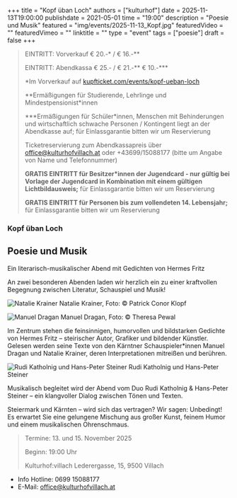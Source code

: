 +++
title = "Kopf üban Loch"
authors = ["kulturhof"]
date = 2025-11-13T19:00:00
publishdate = 2021-05-01
time = "19:00"
description = "Poesie und Musik"
featured = "img/events/2025-11-13_Kopf.jpg"
featuredVideo = ""
featuredVimeo = ""
linktitle = ""
type = "event"
tags = ["poesie"]
draft = false
+++

> EINTRITT: Vorverkauf € 20.-\* / € 16.-\*\*
> 
> EINTRITT: Abendkassa € 25.- / € 21.-\*\* € 10.-\*\*\*
>
> \*Im Vorverkauf auf [kupfticket.com/events/kopf-ueban-loch](https://kupfticket.com/events/kopf-ueban-loch)
>
> \*\*Ermäßigungen für Studierende, Lehrlinge und Mindestpensionist\*innen
> 
> \*\*\*Ermäßigungen für Schüler\*innen, Menschen mit Behinderungen und wirtschaftlich schwache Personen / Kontingent liegt an der Abendkasse auf; für Einlassgarantie bitten wir um Reservierung
>
> Ticketreservierung zum Abendkassapreis über office@kulturhofvillach.at oder +43699/15088177 (bitte um Angabe von Name und Telefonnummer)
>
> **GRATIS EINTRITT für Besitzer\*innen der Jugendcard - nur gültig bei Vorlage der Jugendcard in Kombination mit einem gültigen Lichtbildausweis;** für Einlassgarantie bitten wir um Reservierung
>
> **GRATIS EINTRITT für Personen bis zum vollendeten 14. Lebensjahr;** für Einlassgarantie bitten wir um Reservierung



### Kopf üban Loch
## Poesie und Musik

Ein literarisch-musikalischer Abend mit Gedichten von Hermes Fritz

An zwei besonderen Abenden laden wir herzlich ein zu einer kraftvollen Begegnung zwischen Literatur, Schauspiel und Musik!

![Natalie Krainer](/img/events/2025-11-13_Natalie_c_Patrick_Conor_Klopf.jpg)
Natalie Krainer, Foto: © Patrick Conor Klopf

![Manuel Dragan](/img/events/2025-11-13_Manuel_Dragan_c_Theresa_Pewal.jpg)
Manuel Dragan, Foto: © Theresa Pewal

Im Zentrum stehen die feinsinnigen, humorvollen und bildstarken Gedichte von Hermes Fritz – steirischer Autor, Grafiker und bildender Künstler.
Gelesen werden seine Texte von den Kärntner Schauspieler\*innen Manuel Dragan und Natalie Krainer, deren Interpretationen mitreißen und berühren.

![Rudi Katholnig und Hans-Peter Steiner](/img/events/2025-11-13_Rudi_Katholnig_HansPeter_Steiner.jpg)
Rudi Katholnig und Hans-Peter Steiner

Musikalisch begleitet wird der Abend vom Duo Rudi Katholnig & Hans-Peter Steiner – ein klangvoller Dialog zwischen Tönen und Texten.

Steiermark und Kärnten – wird sich das vertragen?
Wir sagen: Unbedingt! Es erwartet Sie eine gelungene Mischung aus großer Kunst, feinem Humor und einem musikalischen Ohrenschmaus.


> Termine: 13. und 15. November 2025
>
> Beginn: 19:00 Uhr
>
> Kulturhof:villach Lederergasse, 15, 9500 Villach


- Info Hotline: 0699 15088177 
- E-Mail: office@kulturhofvillach.at
